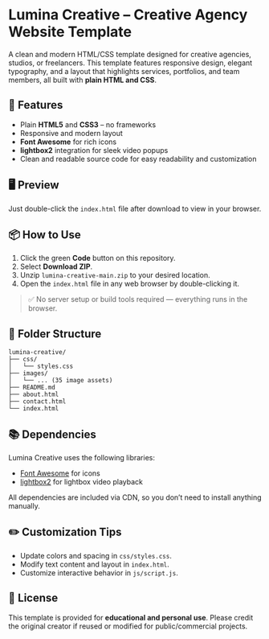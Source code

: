 # Lumina Creative – Creative Agency Website Template

A clean and modern HTML/CSS template designed for creative agencies, studios, or freelancers. This template features responsive design, elegant typography, and a layout that highlights services, portfolios, and team members, all built with **plain HTML and CSS**.

## 🔧 Features

- Plain **HTML5** and **CSS3** – no frameworks
- Responsive and modern layout
- **Font Awesome** for rich icons
- **lightbox2** integration for sleek video popups
- Clean and readable source code for easy readability and customization

## 🖥️ Preview

Just double-click the `index.html` file after download to view in your browser.

## 📦 How to Use

1. Click the green **Code** button on this repository.
2. Select **Download ZIP**.
3. Unzip `lumina-creative-main.zip` to your desired location.
4. Open the `index.html` file in any web browser by double-clicking it.

> ✅ No server setup or build tools required — everything runs in the browser.

## 📁 Folder Structure

```
lumina-creative/
├── css/
│   └── styles.css
├── images/
│   └── ... (35 image assets)
├── README.md
├── about.html
├── contact.html
└── index.html
```

## 📚 Dependencies

Lumina Creative uses the following libraries:

- [Font Awesome](https://fontawesome.com/) for icons
- [lightbox2](https://lokeshdhakar.com/projects/lightbox2/) for lightbox video playback

All dependencies are included via CDN, so you don’t need to install anything manually.

## ✏️ Customization Tips

- Update colors and spacing in `css/styles.css`.
- Modify text content and layout in `index.html`.
- Customize interactive behavior in `js/script.js`.

## 📃 License

This template is provided for **educational and personal use**. Please credit the original creator if reused or modified for public/commercial projects.
